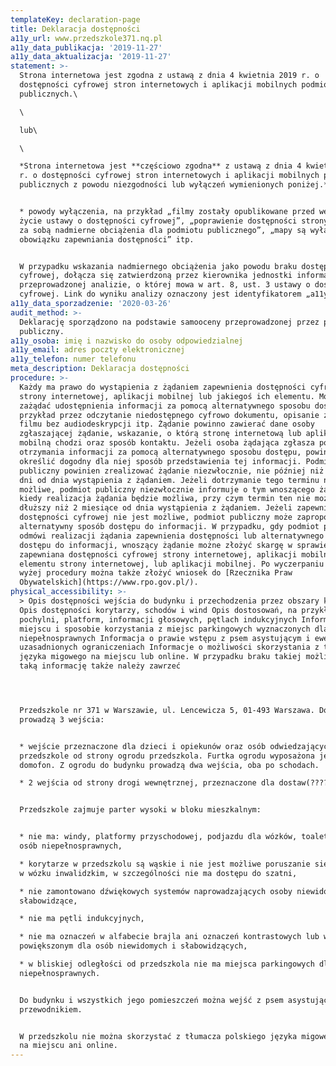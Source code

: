 ```yaml
---
templateKey: declaration-page
title: Deklaracja dostępności
a11y_url: www.przedszkole371.nq.pl
a11y_data_publikacja: '2019-11-27'
a11y_data_aktualizacja: '2019-11-27'
statement: >-
  Strona internetowa jest zgodna z ustawą z dnia 4 kwietnia 2019 r. o
  dostępności cyfrowej stron internetowych i aplikacji mobilnych podmiotów
  publicznych.\

  \

  lub\

  \

  *Strona internetowa jest **częściowo zgodna** z ustawą z dnia 4 kwietnia 2019
  r. o dostępności cyfrowej stron internetowych i aplikacji mobilnych podmiotów
  publicznych z powodu niezgodności lub wyłączeń wymienionych poniżej.* 


  * powody wyłączenia, na przykład „filmy zostały opublikowane przed wejściem w
  życie ustawy o dostępności cyfrowej”, „poprawienie dostępności strony niosłoby
  za sobą nadmierne obciążenia dla podmiotu publicznego”, „mapy są wyłączone z
  obowiązku zapewniania dostępności” itp.


  W przypadku wskazania nadmiernego obciążenia jako powodu braku dostępności
  cyfrowej, dołącza się zatwierdzoną przez kierownika jednostki informację o
  przeprowadzonej analizie, o której mowa w art. 8, ust. 3 ustawy o dostępności
  cyfrowej. Link do wyniku analizy oznaczony jest identyfikatorem „a11y-ocena”.
a11y_data_sporzadzenie: '2020-03-26'
audit_method: >-
  Deklarację sporządzono na podstawie samooceny przeprowadzonej przez podmiot
  publiczny.
a11y_osoba: imię i nazwisko do osoby odpowiedzialnej
a11y_email: adres poczty elektronicznej
a11y_telefon: numer telefonu
meta_description: Deklaracja dostępności
procedure: >-
  Każdy ma prawo do wystąpienia z żądaniem zapewnienia dostępności cyfrowej
  strony internetowej, aplikacji mobilnej lub jakiegoś ich elementu. Można także
  zażądać udostępnienia informacji za pomocą alternatywnego sposobu dostępu, na
  przykład przez odczytanie niedostępnego cyfrowo dokumentu, opisanie zawartości
  filmu bez audiodeskrypcji itp. Żądanie powinno zawierać dane osoby
  zgłaszającej żądanie, wskazanie, o którą stronę internetową lub aplikację
  mobilną chodzi oraz sposób kontaktu. Jeżeli osoba żądająca zgłasza potrzebę
  otrzymania informacji za pomocą alternatywnego sposobu dostępu, powinna także
  określić dogodny dla niej sposób przedstawienia tej informacji. Podmiot
  publiczny powinien zrealizować żądanie niezwłocznie, nie później niż w ciągu 7
  dni od dnia wystąpienia z żądaniem. Jeżeli dotrzymanie tego terminu nie jest
  możliwe, podmiot publiczny niezwłocznie informuje o tym wnoszącego żądanie,
  kiedy realizacja żądania będzie możliwa, przy czym termin ten nie może być
  dłuższy niż 2 miesiące od dnia wystąpienia z żądaniem. Jeżeli zapewnienie
  dostępności cyfrowej nie jest możliwe, podmiot publiczny może zaproponować
  alternatywny sposób dostępu do informacji. W przypadku, gdy podmiot publiczny
  odmówi realizacji żądania zapewnienia dostępności lub alternatywnego sposobu
  dostępu do informacji, wnoszący żądanie możne złożyć skargę w sprawie
  zapewniana dostępności cyfrowej strony internetowej, aplikacji mobilnej lub
  elementu strony internetowej, lub aplikacji mobilnej. Po wyczerpaniu wskazanej
  wyżej procedury można także złożyć wniosek do [Rzecznika Praw
  Obywatelskich](https://www.rpo.gov.pl/).
physical_accessibility: >-
  > Opis dostępności wejścia do budynku i przechodzenia przez obszary kontroli
  Opis dostępności korytarzy, schodów i wind Opis dostosowań, na przykład
  pochylni, platform, informacji głosowych, pętlach indukcyjnych Informacje o
  miejscu i sposobie korzystania z miejsc parkingowych wyznaczonych dla osób
  niepełnosprawnych Informacja o prawie wstępu z psem asystującym i ewentualnych
  uzasadnionych ograniczeniach Informacje o możliwości skorzystania z tłumacza
  języka migowego na miejscu lub online. W przypadku braku takiej możliwości,
  taką informację także należy zawrzeć




  Przedszkole nr 371 w Warszawie, ul. Lencewicza 5, 01-493 Warszawa. Do budynku
  prowadzą 3 wejścia: 


  * wejście przeznaczone dla dzieci i opiekunów oraz osób odwiedzających
  przedszkole od strony ogrodu przedszkola. Furtka ogrodu wyposażona jest w
  domofon. Z ogrodu do budynku prowadzą dwa wejścia, oba po schodach.

  * 2 wejścia od strony drogi wewnętrznej, przeznaczone dla dostaw(?????).


  Przedszkole zajmuje parter wysoki w bloku mieszkalnym:


  * nie ma: windy, platformy przyschodowej, podjazdu dla wózków, toalety dla
  osób niepełnosprawnych,

  * korytarze w przedszkolu są wąskie i nie jest możliwe poruszanie się po nich
  w wózku inwalidzkim, w szczególności nie ma dostępu do szatni,

  * nie zamontowano dźwiękowych systemów naprowadzających osoby niewidome i
  słabowidzące,

  * nie ma pętli indukcyjnych,

  * nie ma oznaczeń w alfabecie brajla ani oznaczeń kontrastowych lub w druku
  powiększonym dla osób niewidomych i słabowidzących,

  * w bliskiej odległości od przedszkola nie ma miejsca parkingowych dla osób
  niepełnosprawnych.


  Do budynku i wszystkich jego pomieszczeń można wejść z psem asystującym i psem
  przewodnikiem.


  W przedszkolu nie można skorzystać z tłumacza polskiego języka migowego (PJM)
  na miejscu ani online.
---
```


